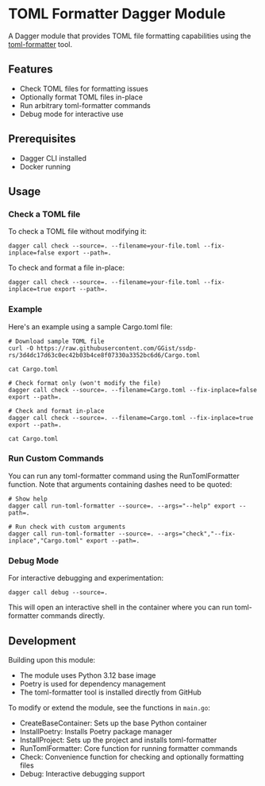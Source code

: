 # TOML Formatter Dagger Module

A Dagger module that provides TOML file formatting capabilities using the [toml-formatter](https://github.com/paulovcmedeiros/toml-formatter) tool.

## Features

- Check TOML files for formatting issues
- Optionally format TOML files in-place
- Run arbitrary toml-formatter commands
- Debug mode for interactive use

## Prerequisites

- Dagger CLI installed
- Docker running

## Usage

### Check a TOML file

To check a TOML file without modifying it:

```shell
dagger call check --source=. --filename=your-file.toml --fix-inplace=false export --path=.
```

To check and format a file in-place:

```shell
dagger call check --source=. --filename=your-file.toml --fix-inplace=true export --path=.
```

### Example

Here's an example using a sample Cargo.toml file:

```shell
# Download sample TOML file
curl -O https://raw.githubusercontent.com/GGist/ssdp-rs/3d4dc17d63c0ec42b03b4ce8f07330a3352bc6d6/Cargo.toml

cat Cargo.toml

# Check format only (won't modify the file)
dagger call check --source=. --filename=Cargo.toml --fix-inplace=false export --path=.

# Check and format in-place
dagger call check --source=. --filename=Cargo.toml --fix-inplace=true export --path=.

cat Cargo.toml
```

### Run Custom Commands

You can run any toml-formatter command using the RunTomlFormatter function. Note that arguments containing dashes need to be quoted:

```shell
# Show help
dagger call run-toml-formatter --source=. --args="--help" export --path=.

# Run check with custom arguments
dagger call run-toml-formatter --source=. --args="check","--fix-inplace","Cargo.toml" export --path=.
```

### Debug Mode

For interactive debugging and experimentation:

```shell
dagger call debug --source=.
```

This will open an interactive shell in the container where you can run toml-formatter commands directly.

## Development

Building upon this module:

- The module uses Python 3.12 base image
- Poetry is used for dependency management
- The toml-formatter tool is installed directly from GitHub

To modify or extend the module, see the functions in `main.go`:

- CreateBaseContainer: Sets up the base Python container
- InstallPoetry: Installs Poetry package manager
- InstallProject: Sets up the project and installs toml-formatter
- RunTomlFormatter: Core function for running formatter commands
- Check: Convenience function for checking and optionally formatting files
- Debug: Interactive debugging support
